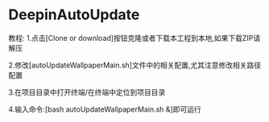 # DeepinAutoUpdate
教程:
1.点击[Clone or download]按钮克隆或者下载本工程到本地,如果下载ZIP请解压

2.修改[autoUpdateWallpaperMain.sh]文件中的相关配置,尤其注意修改相关路径配置

3.在项目目录中打开终端/在终端中定位到项目目录

4.输入命令:[bash autoUpdateWallpaperMain.sh &]即可运行
